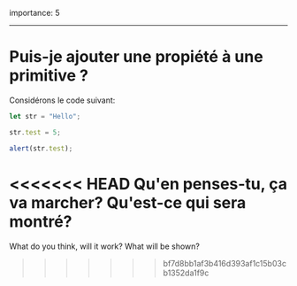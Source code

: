 importance: 5

---

# Puis-je ajouter une propiété à une primitive ?


Considérons le code suivant:

```js
let str = "Hello";

str.test = 5;

alert(str.test);
```

<<<<<<< HEAD
Qu'en penses-tu, ça va marcher? Qu'est-ce qui sera montré?
=======
What do you think, will it work? What will be shown?
>>>>>>> bf7d8bb1af3b416d393af1c15b03cb1352da1f9c
